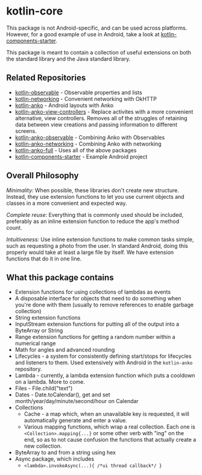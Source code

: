 # kotlin-core

This package is not Android-specific, and can be used across platforms.  However, for a good example of use in Android, take a look at [kotlin-components-starter](https://github.com/UnknownJoe796/kotlin-components-starter).

This package is meant to contain a collection of useful extensions on both the standard library and the Java standard library.

## Related Repositories

- [kotlin-observable](https://github.com/UnknownJoe796/kotlin-observable) - Observable properties and lists
- [kotlin-networking](https://github.com/UnknownJoe796/kotlin-networking) - Convenient networking with OkHTTP
- [kotlin-anko](https://github.com/UnknownJoe796/kotlin-anko) - Android layouts with Anko
- [kotlin-anko-view-controllers](https://github.com/UnknownJoe796/anko-view-controllers) - Replace activites with a more convenient alternative, view controllers.  Removes all of the struggles of retaining data between view creations and passing information to different screens.
- [kotlin-anko-observable](https://github.com/UnknownJoe796/kotlin-anko-observable) - Combining Anko with Observables
- [kotlin-anko-networking](https://github.com/UnknownJoe796/kotlin-anko-networking) - Combining Anko with networking
- [kotlin-anko-full](https://github.com/UnknownJoe796/kotlin-anko-full) - Uses all of the above packages
- [kotlin-components-starter](https://github.com/UnknownJoe796/kotlin-components-starter) - Example Android project

## Overall Philosophy

*Minimality:*  When possible, these libraries don't create new structure.  Instead, they use extension functions to let you use current objects and classes in a more convenient and expected way.

*Complete reuse:*  Everything that is commonly used should be included, preferably as an inline 
extension function to reduce the app's method count.

*Intuitiveness:*  Use inline extension functions to make common tasks simple, such as requesting a 
photo from the user.  In standard Android, doing this properly would take at least a large file by 
itself.  We have extension functions that do it in one line.

## What this package contains

- Extension functions for using collections of lambdas as events
- A disposable interface for objects that need to do something when you're done with them (usually to remove references to enable garbage collection)
- String extension functions
- InputStream extension functions for putting all of the output into a ByteArray or String
- Range extension functions for getting a random number within a numerical range
- Math for angles and advanced rounding
- Lifecycles - a system for consistently defining start/stops for lifecycles and listeners to them.  Used extensively with Android in the `kotlin-anko` repository.
- Lambda - currently, a lambda extension function which puts a cooldown on a lambda.  More to come.
- Files - File.child("text")
- Dates - Date.toCalendar(), get and set month/year/day/minute/second/hour on Calendar
- Collections
  - Cache - a map which, when an unavailable key is requested, it will automatically generate and enter a value.
  - Various mapping functions, which wrap a real collection.  Each one is `<Collection>.mapping{...}` or some other verb with "ing" on the end, so as to not cause confusion the functions that actually create a new collection.
- ByteArray to and from a string using hex
- Async package, which includes
  - `<lambda>.invokeAsync(...){ /*ui thread callback*/ }`
